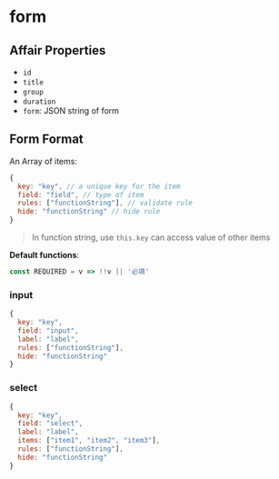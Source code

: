 # form

## Affair Properties

- `id`
- `title`
- `group`
- `duration`
- `form`: JSON string of form

## Form Format

An Array of items:
```js
{
  key: "key", // a unique key for the item
  field: "field", // type of item
  rules: ["functionString"], // validate rule
  hide: "functionString" // hide rule
}
```

> In function string, use `this.key` can access value of other items

**Default functions**:
```js
const REQUIRED = v => !!v || '必填'
```

### input
```js
{
  key: "key",
  field: "input",
  label: "label",
  rules: ["functionString"],
  hide: "functionString"
}
```

### select
```js
{
  key: "key",
  field: "select",
  label: "label",
  items: ["item1", "item2", "item3"],
  rules: ["functionString"],
  hide: "functionString"
}
```
